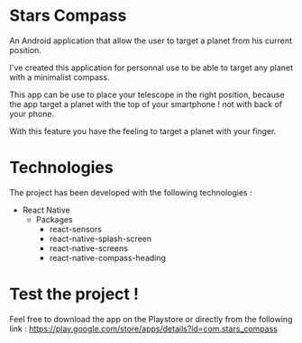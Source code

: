 # Stars Compass
An Android application that allow the user to target a planet from his current position.

I've created this application for personnal use to be able to target any planet with a minimalist compass.

This app can be use to place your telescope in the right position, because the app target a planet with the top of your smartphone ! not with back of your phone.

With this feature you have the feeling to target a planet with your finger.

# Technologies

The project has been developed with the following technologies : 

 - React Native
	 - Packages
		 - react-sensors
		 - react-native-splash-screen
		 - react-native-screens
		 - react-native-compass-heading

# Test the project !
Feel free to download the app on the Playstore or directly from the following link :
https://play.google.com/store/apps/details?id=com.stars_compass



